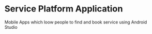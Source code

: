 # Service Platform Application
 Mobile Apps which loow people to find and book service using Android Studio
